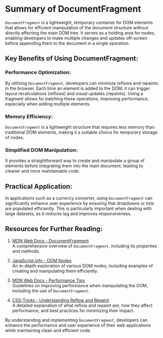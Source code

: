 # Summary of DocumentFragment

`DocumentFragment` is a lightweight, temporary container for DOM elements that allows for efficient manipulation of the document structure without directly affecting the main DOM tree. It serves as a holding area for nodes, enabling developers to make multiple changes and updates off-screen before appending them to the document in a single operation.

## Key Benefits of Using DocumentFragment:

### Performance Optimization:

By utilizing `DocumentFragment`, developers can minimize reflows and repaints in the browser. Each time an element is added to the DOM, it can trigger layout recalculations (reflows) and visual updates (repaints). Using a fragment allows for batching these operations, improving performance, especially when adding multiple elements.

### Memory Efficiency:

`DocumentFragment` is a lightweight structure that requires less memory than traditional DOM elements, making it a suitable choice for temporary storage of nodes.

### Simplified DOM Manipulation:

It provides a straightforward way to create and manipulate a group of elements before integrating them into the main document, leading to cleaner and more maintainable code.

## Practical Application:

In applications such as a currency converter, using `DocumentFragment` can significantly enhance user experience by ensuring that dropdowns or lists are populated efficiently. This is particularly important when dealing with large datasets, as it reduces lag and improves responsiveness.

## Resources for Further Reading:

1. [MDN Web Docs - DocumentFragment](https://developer.mozilla.org/en-US/docs/Web/API/DocumentFragment)  
   A comprehensive overview of `DocumentFragment`, including its properties and methods.

2. [JavaScript.info - DOM Nodes](https://javascript.info/dom-nodes)  
   An in-depth exploration of various DOM nodes, including examples of creating and manipulating them efficiently.

3. [MDN Web Docs - Performance Tips](https://developer.mozilla.org/en-US/docs/Web/Performance/Performance_tips#minimize_dom_manipulation)  
   Guidelines on improving performance when manipulating the DOM, including the use of `DocumentFragment`.

4. [CSS-Tricks - Understanding Reflow and Repaint](https://css-tricks.com/reflow-repaint/)  
   A detailed explanation of what reflow and repaint are, how they affect performance, and best practices for minimizing their impact.

By understanding and implementing `DocumentFragment`, developers can enhance the performance and user experience of their web applications while maintaining clean and efficient code.
